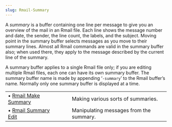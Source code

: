 ```yaml
---
slug: Rmail-Summary
---
```


A *summary* is a buffer containing one line per message to give you an overview of the mail in an Rmail file. Each line shows the message number and date, the sender, the line count, the labels, and the subject. Moving point in the summary buffer selects messages as you move to their summary lines. Almost all Rmail commands are valid in the summary buffer also; when used there, they apply to the message described by the current line of the summary.

A summary buffer applies to a single Rmail file only; if you are editing multiple Rmail files, each one can have its own summary buffer. The summary buffer name is made by appending ‘`-summary`’ to the Rmail buffer’s name. Normally only one summary buffer is displayed at a time.

|                                            |    |                                         |
| :----------------------------------------- | -- | :-------------------------------------- |
| • [Rmail Make Summary](Rmail-Make-Summary) |    | Making various sorts of summaries.      |
| • [Rmail Summary Edit](Rmail-Summary-Edit) |    | Manipulating messages from the summary. |
